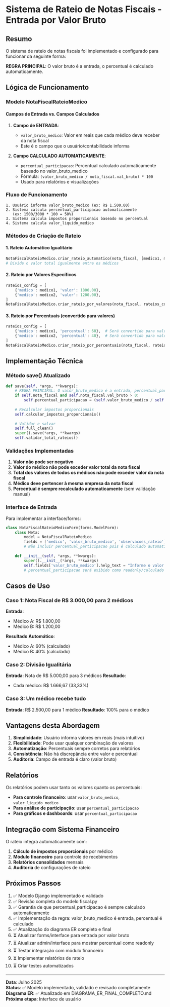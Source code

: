 # Sistema de Rateio de Notas Fiscais - Entrada por Valor Bruto

## Resumo

O sistema de rateio de notas fiscais foi implementado e configurado para funcionar da seguinte forma:

**REGRA PRINCIPAL**: O valor bruto é a entrada, o percentual é calculado automaticamente.

## Lógica de Funcionamento

### Modelo NotaFiscalRateioMedico

#### Campos de Entrada vs. Campos Calculados

1. **Campo de ENTRADA**:
   - `valor_bruto_medico`: Valor em reais que cada médico deve receber da nota fiscal
   - Este é o campo que o usuário/contabilidade informa

2. **Campo CALCULADO AUTOMATICAMENTE**:
   - `percentual_participacao`: Percentual calculado automaticamente baseado no valor_bruto_medico
   - Fórmula: `(valor_bruto_medico / nota_fiscal.val_bruto) * 100`
   - Usado para relatórios e visualizações

### Fluxo de Funcionamento

```
1. Usuário informa valor_bruto_medico (ex: R$ 1.500,00)
2. Sistema calcula percentual_participacao automaticamente 
   (ex: 1500/3000 * 100 = 50%)
3. Sistema calcula impostos proporcionais baseado no percentual
4. Sistema calcula valor_liquido_medico
```

### Métodos de Criação de Rateio

#### 1. Rateio Automático Igualitário
```python
NotaFiscalRateioMedico.criar_rateio_automatico(nota_fiscal, [medico1, medico2], usuario)
# Divide o valor total igualmente entre os médicos
```

#### 2. Rateio por Valores Específicos
```python
rateios_config = [
    {'medico': medico1, 'valor': 1800.00},
    {'medico': medico2, 'valor': 1200.00},
]
NotaFiscalRateioMedico.criar_rateio_por_valores(nota_fiscal, rateios_config, usuario)
```

#### 3. Rateio por Percentuais (convertido para valores)
```python
rateios_config = [
    {'medico': medico1, 'percentual': 60},  # Será convertido para valor
    {'medico': medico2, 'percentual': 40},  # Será convertido para valor
]
NotaFiscalRateioMedico.criar_rateio_por_percentuais(nota_fiscal, rateios_config, usuario)
```

## Implementação Técnica

### Método save() Atualizado

```python
def save(self, *args, **kwargs):
    # REGRA PRINCIPAL: O valor_bruto_medico é a entrada, percentual_participacao é calculado
    if self.nota_fiscal and self.nota_fiscal.val_bruto > 0:
        self.percentual_participacao = (self.valor_bruto_medico / self.nota_fiscal.val_bruto) * 100
    
    # Recalcular impostos proporcionais
    self.calcular_impostos_proporcionais()
    
    # Validar e salvar
    self.full_clean()
    super().save(*args, **kwargs)
    self.validar_total_rateios()
```

### Validações Implementadas

1. **Valor não pode ser negativo**
2. **Valor do médico não pode exceder valor total da nota fiscal**
3. **Total dos valores de todos os médicos não pode exceder valor da nota fiscal**
4. **Médico deve pertencer à mesma empresa da nota fiscal**
5. **Percentual é sempre recalculado automaticamente** (sem validação manual)

### Interface de Entrada

Para implementar a interface/forms:

```python
class NotaFiscalRateioMedicoForm(forms.ModelForm):
    class Meta:
        model = NotaFiscalRateioMedico
        fields = ['medico', 'valor_bruto_medico', 'observacoes_rateio']
        # Não incluir percentual_participacao pois é calculado automaticamente
    
    def __init__(self, *args, **kwargs):
        super().__init__(*args, **kwargs)
        self.fields['valor_bruto_medico'].help_text = "Informe o valor em reais que este médico deve receber"
        # percentual_participacao será exibido como readonly/calculado
```

## Casos de Uso

### Caso 1: Nota Fiscal de R$ 3.000,00 para 2 médicos

**Entrada**:
- Médico A: R$ 1.800,00
- Médico B: R$ 1.200,00

**Resultado Automático**:
- Médico A: 60% (calculado)
- Médico B: 40% (calculado)

### Caso 2: Divisão Igualitária

**Entrada**: Nota de R$ 5.000,00 para 3 médicos
**Resultado**:
- Cada médico: R$ 1.666,67 (33,33%)

### Caso 3: Um médico recebe tudo

**Entrada**: R$ 2.500,00 para 1 médico
**Resultado**: 100% para o médico

## Vantagens desta Abordagem

1. **Simplicidade**: Usuário informa valores em reais (mais intuitivo)
2. **Flexibilidade**: Pode usar qualquer combinação de valores
3. **Automatização**: Percentuais sempre corretos para relatórios
4. **Consistência**: Não há discrepância entre valor e percentual
5. **Auditoria**: Campo de entrada é claro (valor bruto)

## Relatórios

Os relatórios podem usar tanto os valores quanto os percentuais:

- **Para controle financeiro**: usar `valor_bruto_medico`, `valor_liquido_medico`
- **Para análise de participação**: usar `percentual_participacao`
- **Para gráficos e dashboards**: usar `percentual_participacao`

## Integração com Sistema Financeiro

O rateio integra automaticamente com:

1. **Cálculo de impostos proporcionais** por médico
2. **Módulo financeiro** para controle de recebimentos
3. **Relatórios consolidados** mensais
4. **Auditoria** de configurações de rateio

## Próximos Passos

1. ✅ Modelo Django implementado e validado
2. ✅ Revisão completa do modelo fiscal.py
3. ✅ Garantia de que percentual_participacao é sempre calculado automaticamente
4. ✅ Implementação da regra: valor_bruto_medico é entrada, percentual é calculado
5. ✅ Atualização do diagrama ER completo e final
6. ⏳ Atualizar forms/interface para entrada por valor bruto
7. ⏳ Atualizar admin/interface para mostrar percentual como readonly
8. ⏳ Testar integração com módulo financeiro
9. ⏳ Implementar relatórios de rateio
10. ⏳ Criar testes automatizados

---

**Data**: Julho 2025  
**Status**: ✅ Modelo implementado, validado e revisado completamente  
**Diagrama ER**: ✅ Atualizado em DIAGRAMA_ER_FINAL_COMPLETO.md  
**Próxima etapa**: Interface de usuário
